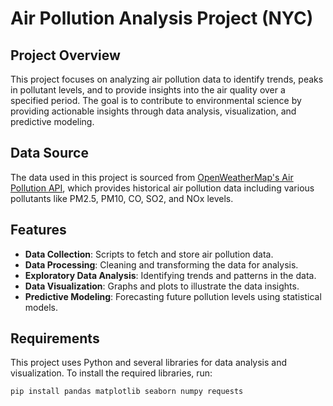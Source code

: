 # Air Pollution Analysis Project (NYC)

## Project Overview
This project focuses on analyzing air pollution data to identify trends, peaks in pollutant levels, and to provide insights into the air quality over a specified period. The goal is to contribute to environmental science by providing actionable insights through data analysis, visualization, and predictive modeling.

## Data Source
The data used in this project is sourced from [OpenWeatherMap's Air Pollution API](https://openweathermap.org/api/air-pollution), which provides historical air pollution data including various pollutants like PM2.5, PM10, CO, SO2, and NOx levels.

## Features
- **Data Collection**: Scripts to fetch and store air pollution data.
- **Data Processing**: Cleaning and transforming the data for analysis.
- **Exploratory Data Analysis**: Identifying trends and patterns in the data.
- **Data Visualization**: Graphs and plots to illustrate the data insights.
- **Predictive Modeling**: Forecasting future pollution levels using statistical models.

## Requirements
This project uses Python and several libraries for data analysis and visualization. To install the required libraries, run:

```
pip install pandas matplotlib seaborn numpy requests
